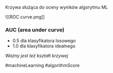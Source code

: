 Krzywa służąca do oceny wyników algorytmu ML

![[ROC curve.png]]

### AUC (area under curve)

- 0.5 dla klasyfikatora losowego
- 1.0 dla klasyfikatora idealnego

*Ważny jest też kształt krzywej*

#machineLearning #algorithmScore 